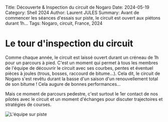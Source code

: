 Title: Découverte & Inspection du circuit de Nogaro
Date: 2024-05-19
Category: Shell 2024
Author: Laurent JULES
Summary: Avant de commencer les séances d'essais sur piste, le circuit est ouvert aux piétons durant 1h...
Tags: Nogaro, circuit, France, 2024


# Le tour d'inspection du circuit

Comme chaque année, le circuit est laissé ouvert durant un créneau de 1h pour un parcours à pied. C'est un moment qui permet à tous les membres de l'équipe de découvrir le circuit avec ses courbes, pentes et éventuel pièces à joules (trous, bosses, raccourd de bitume...).
Cela dit, le circuit de Nogaro s'est revêtu durant la basse d'un saison d'un renouvellement total de son bitume ! Cela augure de bonnes performances...

Mais ce moment de parcours pedestre, c'est surtout le 1er contact de nos pilotes avec le circuit et un moment d'échanges pour discuter trajectoires et stratégies de courses.

![L'équipe sur piste](</images/Shell-2024/03-Eco-Marathon-2024/05-Decouverte-circuit/WhatsApp Image 2024-05-20 at 14.00.17 (5).jpeg>)